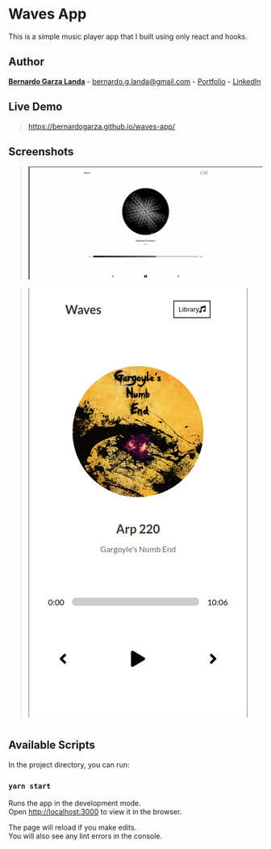 # Waves App
This is a simple music player app that I built using only react and hooks.


## Author

**[Bernardo Garza Landa](https://bernardogarza.me/)** - bernardo.g.landa@gmail.com - [Portfolio](https://bernardogarza.me) - [LinkedIn](https://www.linkedin.com/in/bernardo-g-landa/)

## Live Demo

> https://bernardogarza.github.io/waves-app/

## Screenshots

> ![wavesApp](./docs/waves-app.gif?raw=true "Waves App")

> ![wavesApp](./docs/waves-app-mobile.png?raw=true "Waves App")


#



## Available Scripts

In the project directory, you can run:

### `yarn start`

Runs the app in the development mode.\
Open [http://localhost:3000](http://localhost:3000) to view it in the browser.

The page will reload if you make edits.\
You will also see any lint errors in the console.

